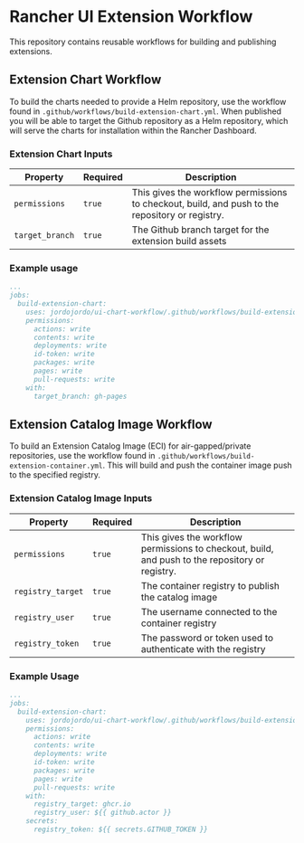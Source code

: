 # Rancher UI Extension Workflow

This repository contains reusable workflows for building and publishing extensions.

## Extension Chart Workflow

To build the charts needed to provide a Helm repository, use the workflow found in `.github/workflows/build-extension-chart.yml`. When published you will be able to target the Github repository as a Helm repository, which will serve the charts for installation within the Rancher Dashboard.

### Extension Chart Inputs

| Property | Required | Description |
| -------- | --- | -----------------|
| `permissions` | `true` | This gives the workflow permissions to checkout, build, and push to the repository or registry. |
| `target_branch` | `true` | The Github branch target for the extension build assets |



### Example usage

```yml
...
jobs:
  build-extension-chart:
    uses: jordojordo/ui-chart-workflow/.github/workflows/build-extension-chart.yml@main
    permissions:
      actions: write
      contents: write
      deployments: write
      id-token: write
      packages: write
      pages: write
      pull-requests: write
    with:
      target_branch: gh-pages
```

## Extension Catalog Image Workflow

To build an Extension Catalog Image (ECI) for air-gapped/private repositories, use the workflow found in `.github/workflows/build-extension-container.yml`. This will build and push the container image push to the specified registry.

### Extension Catalog Image Inputs

| Property | Required | Description |
| -------- | --- | -----------------|
| `permissions` | `true` | This gives the workflow permissions to checkout, build, and push to the repository or registry. |
| `registry_target` | `true` | The container registry to publish the catalog image |
| `registry_user` | `true` | The username connected to the container registry |
| `registry_token` | `true` | The password or token used to authenticate with the registry |

### Example Usage

```yml
...
jobs:
  build-extension-chart:
    uses: jordojordo/ui-chart-workflow/.github/workflows/build-extension-container.yml@main
    permissions:
      actions: write
      contents: write
      deployments: write
      id-token: write
      packages: write
      pages: write
      pull-requests: write
    with:
      registry_target: ghcr.io
      registry_user: ${{ github.actor }}
    secrets: 
      registry_token: ${{ secrets.GITHUB_TOKEN }}
```